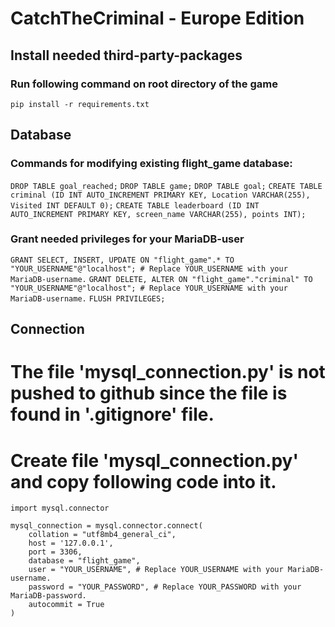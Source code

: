 # CatchTheCriminal - Europe Edition


## Install needed third-party-packages
### Run following command on root directory of the game
```
pip install -r requirements.txt
```

## Database
### Commands for modifying existing flight_game database:

```DROP TABLE goal_reached;```
```DROP TABLE game;```
```DROP TABLE goal;```
```CREATE TABLE criminal (ID INT AUTO_INCREMENT PRIMARY KEY, Location VARCHAR(255), Visited INT DEFAULT 0);```
```CREATE TABLE leaderboard (ID INT AUTO_INCREMENT PRIMARY KEY, screen_name VARCHAR(255), points INT);```


### Grant needed privileges for your MariaDB-user
```GRANT SELECT, INSERT, UPDATE ON "flight_game".* TO "YOUR_USERNAME"@"localhost"; # Replace YOUR_USERNAME with your MariaDB-username.```
```GRANT DELETE, ALTER ON "flight_game"."criminal" TO "YOUR_USERNAME"@"localhost"; # Replace YOUR_USERNAME with your MariaDB-username.```
```FLUSH PRIVILEGES;```

## Connection

# The file 'mysql_connection.py' is not pushed to github since the file is found in '.gitignore' file. 
# Create file 'mysql_connection.py' and copy following code into it. 
```
import mysql.connector

mysql_connection = mysql.connector.connect(
    collation = "utf8mb4_general_ci",
    host = '127.0.0.1',
    port = 3306,
    database = "flight_game",
    user = "YOUR_USERNAME", # Replace YOUR_USERNAME with your MariaDB-username.
    password = "YOUR_PASSWORD", # Replace YOUR_PASSWORD with your MariaDB-password.
    autocommit = True
)
```
